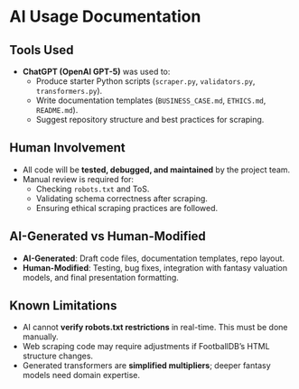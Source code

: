 # AI Usage Documentation

## Tools Used
- **ChatGPT (OpenAI GPT-5)** was used to:
  - Produce starter Python scripts (`scraper.py`, `validators.py`, `transformers.py`).
  - Write documentation templates (`BUSINESS_CASE.md`, `ETHICS.md`, `README.md`).
  - Suggest repository structure and best practices for scraping.

## Human Involvement
- All code will be **tested, debugged, and maintained** by the project team.
- Manual review is required for:
  - Checking `robots.txt` and ToS.
  - Validating schema correctness after scraping.
  - Ensuring ethical scraping practices are followed.

## AI-Generated vs Human-Modified
- **AI-Generated**: Draft code files, documentation templates, repo layout.
- **Human-Modified**: Testing, bug fixes, integration with fantasy valuation models, and final presentation formatting.

## Known Limitations
- AI cannot **verify robots.txt restrictions** in real-time. This must be done manually.
- Web scraping code may require adjustments if FootballDB’s HTML structure changes.
- Generated transformers are **simplified multipliers**; deeper fantasy models need domain expertise.
  

